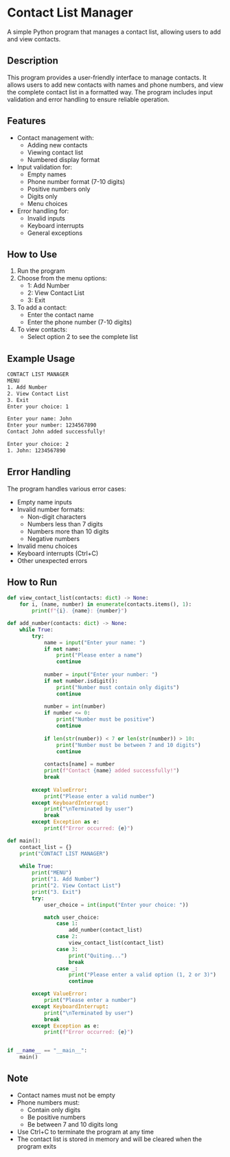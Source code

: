 # Contact List Manager

A simple Python program that manages a contact list, allowing users to add and view contacts.

## Description

This program provides a user-friendly interface to manage contacts. It allows users to add new contacts with names and phone numbers, and view the complete contact list in a formatted way. The program includes input validation and error handling to ensure reliable operation.

## Features

- Contact management with:
  - Adding new contacts
  - Viewing contact list
  - Numbered display format
- Input validation for:
  - Empty names
  - Phone number format (7-10 digits)
  - Positive numbers only
  - Digits only
  - Menu choices
- Error handling for:
  - Invalid inputs
  - Keyboard interrupts
  - General exceptions

## How to Use

1. Run the program
2. Choose from the menu options:
   - 1: Add Number
   - 2: View Contact List
   - 3: Exit
3. To add a contact:
   - Enter the contact name
   - Enter the phone number (7-10 digits)
4. To view contacts:
   - Select option 2 to see the complete list

## Example Usage

```bash
CONTACT LIST MANAGER
MENU
1. Add Number
2. View Contact List
3. Exit
Enter your choice: 1

Enter your name: John
Enter your number: 1234567890
Contact John added successfully!

Enter your choice: 2
1. John: 1234567890
```

## Error Handling

The program handles various error cases:
- Empty name inputs
- Invalid number formats:
  - Non-digit characters
  - Numbers less than 7 digits
  - Numbers more than 10 digits
  - Negative numbers
- Invalid menu choices
- Keyboard interrupts (Ctrl+C)
- Other unexpected errors

## How to Run

```python
def view_contact_list(contacts: dict) -> None:
    for i, (name, number) in enumerate(contacts.items(), 1):
        print(f"{i}. {name}: {number}")

def add_number(contacts: dict) -> None:
    while True:
        try:
            name = input("Enter your name: ")
            if not name:
                print("Please enter a name")
                continue
            
            number = input("Enter your number: ")
            if not number.isdigit():
                print("Number must contain only digits")
                continue
                
            number = int(number)
            if number <= 0:
                print("Number must be positive")
                continue
                
            if len(str(number)) < 7 or len(str(number)) > 10:
                print("Number must be between 7 and 10 digits")
                continue
            
            contacts[name] = number
            print(f"Contact {name} added successfully!")
            break
            
        except ValueError:
            print("Please enter a valid number")
        except KeyboardInterrupt:
            print("\nTerminated by user")
            break
        except Exception as e:
            print(f"Error occurred: {e}")

def main():
    contact_list = {}
    print("CONTACT LIST MANAGER")
    
    while True:
        print("MENU")
        print("1. Add Number")
        print("2. View Contact List")
        print("3. Exit")
        try:
            user_choice = int(input("Enter your choice: "))

            match user_choice:
                case 1:
                    add_number(contact_list)
                case 2:
                    view_contact_list(contact_list)
                case 3:
                    print("Quiting...")
                    break
                case _:
                    print("Please enter a valid option (1, 2 or 3)")
                    continue

        except ValueError:
            print("Please enter a number")
        except KeyboardInterrupt:
            print("\nTerminated by user")
            break
        except Exception as e:
            print(f"Error occurred: {e}")


if __name__ == "__main__":
    main()
```

## Note

- Contact names must not be empty
- Phone numbers must:
  - Contain only digits
  - Be positive numbers
  - Be between 7 and 10 digits long
- Use Ctrl+C to terminate the program at any time
- The contact list is stored in memory and will be cleared when the program exits
